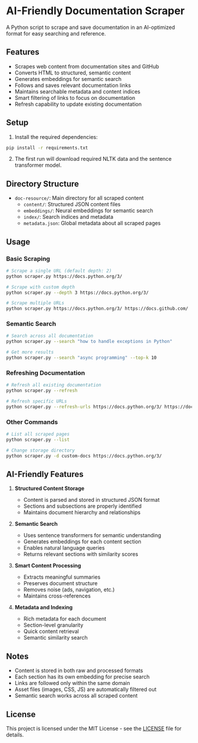 # AI-Friendly Documentation Scraper

A Python script to scrape and save documentation in an AI-optimized format for easy searching and reference.

## Features

- Scrapes web content from documentation sites and GitHub
- Converts HTML to structured, semantic content
- Generates embeddings for semantic search
- Follows and saves relevant documentation links
- Maintains searchable metadata and content indices
- Smart filtering of links to focus on documentation
- Refresh capability to update existing documentation

## Setup

1. Install the required dependencies:
```bash
pip install -r requirements.txt
```

2. The first run will download required NLTK data and the sentence transformer model.

## Directory Structure

- `doc-resource/`: Main directory for all scraped content
  - `content/`: Structured JSON content files
  - `embeddings/`: Neural embeddings for semantic search
  - `index/`: Search indices and metadata
  - `metadata.json`: Global metadata about all scraped pages

## Usage

### Basic Scraping
```bash
# Scrape a single URL (default depth: 2)
python scraper.py https://docs.python.org/3/

# Scrape with custom depth
python scraper.py --depth 3 https://docs.python.org/3/

# Scrape multiple URLs
python scraper.py https://docs.python.org/3/ https://docs.github.com/
```

### Semantic Search
```bash
# Search across all documentation
python scraper.py --search "how to handle exceptions in Python"

# Get more results
python scraper.py --search "async programming" --top-k 10
```

### Refreshing Documentation
```bash
# Refresh all existing documentation
python scraper.py --refresh

# Refresh specific URLs
python scraper.py --refresh-urls https://docs.python.org/3/ https://docs.github.com/
```

### Other Commands
```bash
# List all scraped pages
python scraper.py --list

# Change storage directory
python scraper.py -d custom-docs https://docs.python.org/3/
```

## AI-Friendly Features

1. **Structured Content Storage**
   - Content is parsed and stored in structured JSON format
   - Sections and subsections are properly identified
   - Maintains document hierarchy and relationships

2. **Semantic Search**
   - Uses sentence transformers for semantic understanding
   - Generates embeddings for each content section
   - Enables natural language queries
   - Returns relevant sections with similarity scores

3. **Smart Content Processing**
   - Extracts meaningful summaries
   - Preserves document structure
   - Removes noise (ads, navigation, etc.)
   - Maintains cross-references

4. **Metadata and Indexing**
   - Rich metadata for each document
   - Section-level granularity
   - Quick content retrieval
   - Semantic similarity search

## Notes

- Content is stored in both raw and processed formats
- Each section has its own embedding for precise search
- Links are followed only within the same domain
- Asset files (images, CSS, JS) are automatically filtered out
- Semantic search works across all scraped content

## License

This project is licensed under the MIT License - see the [LICENSE](LICENSE) file for details.
